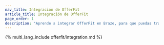```yaml
---
nav_title: Integración de OfferFit
article_title: Integración de OfferFit
page_order: 1
description: "Aprende a integrar OfferFit en Braze, para que puedas trabajar con el equipo de servicios expertos en IA de OfferFit en la creación de casos de uso, de modo que puedas aprovechar la IA para tomar decisiones 1:1 que maximicen cualquier métrica empresarial."
---
```


{% multi_lang_include offerfit/integration.md %}
